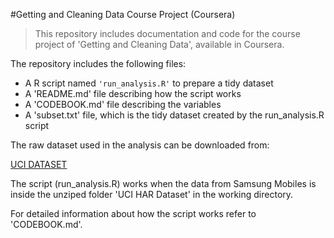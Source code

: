 #Getting and Cleaning Data Course Project (Coursera)

>This repository includes documentation and code 
>for the course project of 'Getting and Cleaning Data',
>available in Coursera.


The repository includes the following files:

- A R script named `'run_analysis.R'` to prepare a tidy dataset
- A 'README.md' file describing how the script works
- A 'CODEBOOK.md' file describing the variables
- A 'subset.txt' file, which is the tidy dataset created by the run_analysis.R script


The raw dataset used in the analysis can be downloaded from:

[UCI DATASET]

The script (run_analysis.R) works when the data from Samsung Mobiles is inside the unziped folder 
'UCI HAR Dataset' in the working directory.

For detailed information about how the script works refer to 'CODEBOOK.md'.


[UCI DATASET]: https://d396qusza40orc.cloudfront.net/getdata%2Fprojectfiles%2FUCI%20HAR%20Dataset.zip